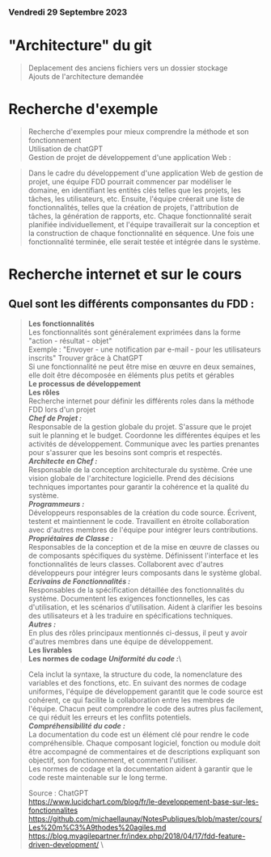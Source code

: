 ### Vendredi 29 Septembre 2023
# "Architecture" du git
> Deplacement des anciens fichiers vers un dossier stockage \
> Ajouts de l'architecture demandée
# Recherche d'exemple 
> Recherche d'exemples pour mieux comprendre la méthode et son fonctionnement \
> Utilisation de chatGPT \
> Gestion de projet de développement d'une application Web :

> Dans le cadre du développement d'une application Web de gestion de projet, une équipe FDD pourrait commencer par modéliser le domaine, en identifiant les entités clés telles que les projets, les tâches, les utilisateurs, etc.
> Ensuite, l'équipe créerait une liste de fonctionnalités, telles que la création de projets, l'attribution de tâches, la génération de rapports, etc.
> Chaque fonctionnalité serait planifiée individuellement, et l'équipe travaillerait sur la conception et la construction de chaque fonctionnalité en séquence.
> Une fois une fonctionnalité terminée, elle serait testée et intégrée dans le système.

# Recherche internet et sur le cours
## Quel sont les différents componsantes du FDD :
> **Les fonctionnalités** \
> Les fonctionnalités sont généralement exprimées dans la forme "action - résultat - objet" \
> Exemple : "Envoyer - une notification par e-mail - pour les utilisateurs inscrits" Trouver grâce à ChatGPT \
> Si une fonctionnalité ne peut être mise en œuvre en deux semaines, elle doit être décomposée en éléments plus petits et gérables \
> **Le processus de développement** \
> **Les rôles** \
>Recherche internet pour définir les différents roles dans la méthode FDD lors d'un projet\
> ***Chef de Projet :***\
>Responsable de la gestion globale du projet.
>S'assure que le projet suit le planning et le budget.
>Coordonne les différentes équipes et les activités de développement.
>Communique avec les parties prenantes pour s'assurer que les besoins sont compris et respectés.\
>***Architecte en Chef :***\
>Responsable de la conception architecturale du système.
>Crée une vision globale de l'architecture logicielle.
>Prend des décisions techniques importantes pour garantir la cohérence et la qualité du système.\
>***Programmeurs :***\
>Développeurs responsables de la création du code source.
>Écrivent, testent et maintiennent le code.
>Travaillent en étroite collaboration avec d'autres membres de l'équipe pour intégrer leurs contributions.\
>***Propriétaires de Classe :***\
>Responsables de la conception et de la mise en œuvre de classes ou de composants spécifiques du système.
>Définissent l'interface et les fonctionnalités de leurs classes.
>Collaborent avec d'autres développeurs pour intégrer leurs composants dans le système global.\
>***Ecrivains de Fonctionnalités :***\
Responsables de la spécification détaillée des fonctionnalités du système.
>Documentent les exigences fonctionnelles, les cas d'utilisation, et les scénarios d'utilisation.
>Aident à clarifier les besoins des utilisateurs et à les traduire en spécifications techniques.\
>***Autres :***\
>En plus des rôles principaux mentionnés ci-dessus, il peut y avoir d'autres membres dans une équipe de développement.\
> **Les livrables** \
>**Les normes de codage**
> ***Uniformité du code :***\

>Cela inclut la syntaxe, la structure du code, la nomenclature des variables et des fonctions, etc.
En suivant des normes de codage uniformes, l'équipe de développement garantit que le code source est cohérent, ce qui facilite la collaboration entre les membres de l'équipe. Chacun peut comprendre le code des autres plus facilement, ce qui réduit les erreurs et les conflits potentiels.\
***Compréhensibilité du code :***\
La documentation du code est un élément clé pour rendre le code compréhensible. Chaque composant logiciel, fonction ou module doit être accompagné de commentaires et de descriptions expliquant son objectif, son fonctionnement, et comment l'utiliser.\
Les normes de codage et la documentation aident à garantir que le code reste maintenable sur le long terme.
>
> Source :
> ChatGPT\
> https://www.lucidchart.com/blog/fr/le-developpement-base-sur-les-fonctionnalites \
> https://github.com/michaellaunay/NotesPubliques/blob/master/cours/Les%20m%C3%A9thodes%20agiles.md \
> https://blog.myagilepartner.fr/index.php/2018/04/17/fdd-feature-driven-development/ \
> 
